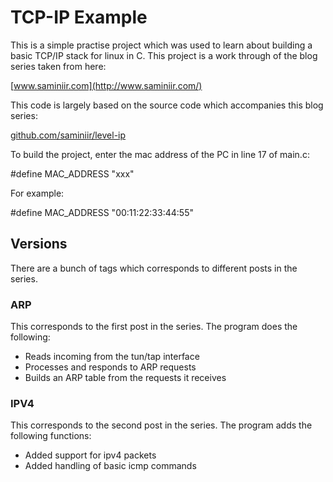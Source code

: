 # TCP-IP Example

This is a simple practise project which was used to learn about building a basic TCP/IP stack for linux in C. This project is a work through of the blog series taken from here:

[www.saminiir.com](http://www.saminiir.com/)

This code is largely based on the source code which accompanies this blog series:

[github.com/saminiir/level-ip](http://github.com/saminiir/level-ip)

To build the project, enter the mac address of the PC in line 17 of main.c:

#define MAC_ADDRESS "xxx"

For example:

#define MAC_ADDRESS "00:11:22:33:44:55"

## Versions

There are a bunch of tags which corresponds to different posts in the series.

### ARP

This corresponds to the first post in the series. The program does the following:

* Reads incoming from the tun/tap interface
* Processes and responds to ARP requests
* Builds an ARP table from the requests it receives

### IPV4

This corresponds to the second post in the series. The program adds the following functions:

* Added support for ipv4 packets
* Added handling of basic icmp commands